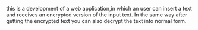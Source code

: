 this is a development of a web application,in which an user can insert a text and receives an encrypted version of the input text.
In the same way after getting the encrypted text you can also decrypt the text into normal form.
